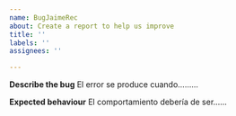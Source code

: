 ```yaml
---
name: BugJaimeRec
about: Create a report to help us improve
title: ''
labels: ''
assignees: ''

---
```


**Describe the bug**
El error se produce cuando.........


**Expected behaviour**
El comportamiento debería de ser......
